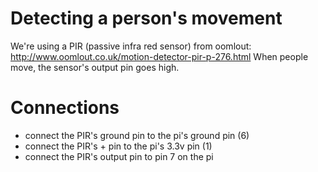 # Detecting a person's movement

We're using a PIR (passive infra red sensor) from oomlout: http://www.oomlout.co.uk/motion-detector-pir-p-276.html
When people move, the sensor's output pin goes high.

# Connections

* connect the PIR's ground pin to the pi's ground pin (6)
* connect the PIR's + pin to the pi's 3.3v pin (1)
* connect the PIR's output pin to pin 7 on the pi
